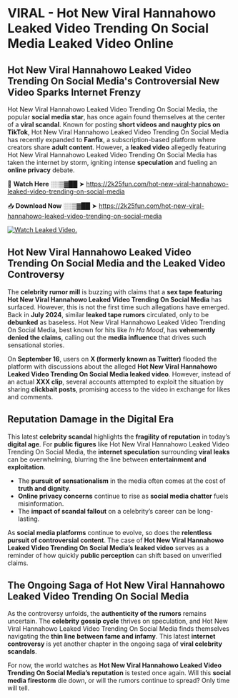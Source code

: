 # VIRAL - Hot New Viral Hannahowo Leaked Video Trending On Social Media Leaked Video Online

## **Hot New Viral Hannahowo Leaked Video Trending On Social Media's Controversial New Video Sparks Internet Frenzy**  

Hot New Viral Hannahowo Leaked Video Trending On Social Media, the popular **social media star**, has once again found themselves at the center of a **viral scandal**. Known for posting **short videos and naughty pics on TikTok**, Hot New Viral Hannahowo Leaked Video Trending On Social Media has recently expanded to **Fanfix**, a subscription-based platform where creators share **adult content**. However, a **leaked video** allegedly featuring Hot New Viral Hannahowo Leaked Video Trending On Social Media has taken the internet by storm, igniting intense **speculation** and fueling an **online privacy** debate.  

🔴 **Watch Here** ░░▒▓██ ➤ https://2k25fun.com/hot-new-viral-hannahowo-leaked-video-trending-on-social-media  

📥 **Download Now** ░░▒▓██ ➤ https://2k25fun.com/hot-new-viral-hannahowo-leaked-video-trending-on-social-media  

[![Watch Leaked Video.](https://miro.medium.com/v2/resize:fit:828/format:webp/1*cilzJN44JGOrTw9NJCrNHA.gif "Watch Leaked Video")](https://2k25fun.com/hot-new-viral-hannahowo-leaked-video-trending-on-social-media)

## **Hot New Viral Hannahowo Leaked Video Trending On Social Media and the Leaked Video Controversy**  

The **celebrity rumor mill** is buzzing with claims that a **sex tape featuring Hot New Viral Hannahowo Leaked Video Trending On Social Media** has surfaced. However, this is not the first time such allegations have emerged. Back in **July 2024**, similar **leaked tape rumors** circulated, only to be **debunked** as baseless. Hot New Viral Hannahowo Leaked Video Trending On Social Media, best known for hits like *In Ha Mood*, has **vehemently denied the claims**, calling out the **media influence** that drives such sensational stories.  

On **September 16**, users on **X (formerly known as Twitter)** flooded the platform with discussions about the alleged **Hot New Viral Hannahowo Leaked Video Trending On Social Media leaked video**. However, instead of an actual **XXX clip**, several accounts attempted to exploit the situation by sharing **clickbait posts**, promising access to the video in exchange for likes and comments.  

## **Reputation Damage in the Digital Era**  

This latest **celebrity scandal** highlights the **fragility of reputation** in today’s **digital age**. For **public figures** like Hot New Viral Hannahowo Leaked Video Trending On Social Media, the **internet speculation** surrounding **viral leaks** can be overwhelming, blurring the line between **entertainment and exploitation**.  

- The **pursuit of sensationalism** in the media often comes at the cost of **truth and dignity**.  
- **Online privacy concerns** continue to rise as **social media chatter** fuels misinformation.  
- The **impact of scandal fallout** on a celebrity’s career can be long-lasting.  

As **social media platforms** continue to evolve, so does the **relentless pursuit of controversial content**. The case of **Hot New Viral Hannahowo Leaked Video Trending On Social Media’s leaked video** serves as a reminder of how quickly **public perception** can shift based on unverified claims.  

## **The Ongoing Saga of Hot New Viral Hannahowo Leaked Video Trending On Social Media**  

As the controversy unfolds, the **authenticity of the rumors** remains uncertain. The **celebrity gossip cycle** thrives on speculation, and Hot New Viral Hannahowo Leaked Video Trending On Social Media finds themselves navigating the **thin line between fame and infamy**. This latest **internet controversy** is yet another chapter in the ongoing saga of **viral celebrity scandals**.  

For now, the world watches as **Hot New Viral Hannahowo Leaked Video Trending On Social Media’s reputation** is tested once again. Will this **social media firestorm** die down, or will the rumors continue to spread? Only time will tell.